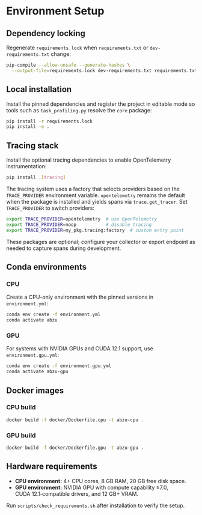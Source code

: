 # Environment Setup

## Dependency locking

Regenerate `requirements.lock` when `requirements.txt` or `dev-requirements.txt` change:

```bash
pip-compile --allow-unsafe --generate-hashes \
  --output-file=requirements.lock dev-requirements.txt requirements.txt
```

## Local installation

Install the pinned dependencies and register the project in editable mode so tools such as `task_profiling.py` resolve the `core` package:

```bash
pip install -r requirements.lock
pip install -e .
```

## Tracing stack

Install the optional tracing dependencies to enable OpenTelemetry
instrumentation:

```bash
pip install .[tracing]
```

The tracing system uses a factory that selects providers based on the
``TRACE_PROVIDER`` environment variable. ``opentelemetry`` remains the default
when the package is installed and yields spans via ``trace.get_tracer``. Set
``TRACE_PROVIDER`` to switch providers:

```bash
export TRACE_PROVIDER=opentelemetry  # use OpenTelemetry
export TRACE_PROVIDER=noop           # disable tracing
export TRACE_PROVIDER=my_pkg.tracing:factory  # custom entry point
```

These packages are optional; configure your collector or export endpoint as
needed to capture spans during development.

## Conda environments

### CPU

Create a CPU-only environment with the pinned versions in `environment.yml`:

```bash
conda env create -f environment.yml
conda activate abzu
```

### GPU

For systems with NVIDIA GPUs and CUDA 12.1 support, use `environment.gpu.yml`:

```bash
conda env create -f environment.gpu.yml
conda activate abzu-gpu
```

## Docker images

### CPU build

```bash
docker build -f docker/Dockerfile.cpu -t abzu-cpu .
```

### GPU build

```bash
docker build -f docker/Dockerfile.gpu -t abzu-gpu .
```

## Hardware requirements

- **CPU environment:** 4+ CPU cores, 8 GB RAM, 20 GB free disk space.
- **GPU environment:** NVIDIA GPU with compute capability ≥7.0, CUDA 12.1‑compatible drivers, and 12 GB+ VRAM.

Run `scripts/check_requirements.sh` after installation to verify the setup.
